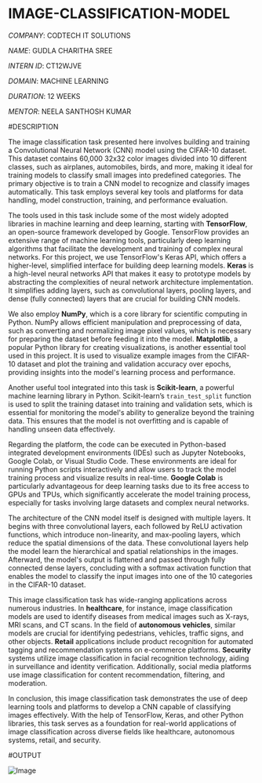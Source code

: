 # IMAGE-CLASSIFICATION-MODEL

*COMPANY*: CODTECH IT SOLUTIONS

*NAME*: GUDLA CHARITHA SREE

*INTERN ID*: CT12WJVE

*DOMAIN*: MACHINE LEARNING

*DURATION*: 12 WEEKS

*MENTOR*: NEELA SANTHOSH KUMAR

#DESCRIPTION

The image classification task presented here involves building and training a Convolutional Neural Network (CNN) model using the CIFAR-10 dataset. This dataset contains 60,000 32x32 color images divided into 10 different classes, such as airplanes, automobiles, birds, and more, making it ideal for training models to classify small images into predefined categories. The primary objective is to train a CNN model to recognize and classify images automatically. This task employs several key tools and platforms for data handling, model construction, training, and performance evaluation.

The tools used in this task include some of the most widely adopted libraries in machine learning and deep learning, starting with **TensorFlow**, an open-source framework developed by Google. TensorFlow provides an extensive range of machine learning tools, particularly deep learning algorithms that facilitate the development and training of complex neural networks. For this project, we use TensorFlow's Keras API, which offers a higher-level, simplified interface for building deep learning models. **Keras** is a high-level neural networks API that makes it easy to prototype models by abstracting the complexities of neural network architecture implementation. It simplifies adding layers, such as convolutional layers, pooling layers, and dense (fully connected) layers that are crucial for building CNN models. 

We also employ **NumPy**, which is a core library for scientific computing in Python. NumPy allows efficient manipulation and preprocessing of data, such as converting and normalizing image pixel values, which is necessary for preparing the dataset before feeding it into the model. **Matplotlib**, a popular Python library for creating visualizations, is another essential tool used in this project. It is used to visualize example images from the CIFAR-10 dataset and plot the training and validation accuracy over epochs, providing insights into the model's learning process and performance.

Another useful tool integrated into this task is **Scikit-learn**, a powerful machine learning library in Python. Scikit-learn’s `train_test_split` function is used to split the training dataset into training and validation sets, which is essential for monitoring the model's ability to generalize beyond the training data. This ensures that the model is not overfitting and is capable of handling unseen data effectively.

Regarding the platform, the code can be executed in Python-based integrated development environments (IDEs) such as Jupyter Notebooks, Google Colab, or Visual Studio Code. These environments are ideal for running Python scripts interactively and allow users to track the model training process and visualize results in real-time. **Google Colab** is particularly advantageous for deep learning tasks due to its free access to GPUs and TPUs, which significantly accelerate the model training process, especially for tasks involving large datasets and complex neural networks.

The architecture of the CNN model itself is designed with multiple layers. It begins with three convolutional layers, each followed by ReLU activation functions, which introduce non-linearity, and max-pooling layers, which reduce the spatial dimensions of the data. These convolutional layers help the model learn the hierarchical and spatial relationships in the images. Afterward, the model's output is flattened and passed through fully connected dense layers, concluding with a softmax activation function that enables the model to classify the input images into one of the 10 categories in the CIFAR-10 dataset.

This image classification task has wide-ranging applications across numerous industries. In **healthcare**, for instance, image classification models are used to identify diseases from medical images such as X-rays, MRI scans, and CT scans. In the field of **autonomous vehicles**, similar models are crucial for identifying pedestrians, vehicles, traffic signs, and other objects. **Retail** applications include product recognition for automated tagging and recommendation systems on e-commerce platforms. **Security** systems utilize image classification in facial recognition technology, aiding in surveillance and identity verification. Additionally, social media platforms use image classification for content recommendation, filtering, and moderation.

In conclusion, this image classification task demonstrates the use of deep learning tools and platforms to develop a CNN capable of classifying images effectively. With the help of TensorFlow, Keras, and other Python libraries, this task serves as a foundation for real-world applications of image classification across diverse fields like healthcare, autonomous systems, retail, and security.

#OUTPUT

![Image](https://github.com/user-attachments/assets/b0949cff-8450-42af-a4b1-a4a63ae0dd48)
